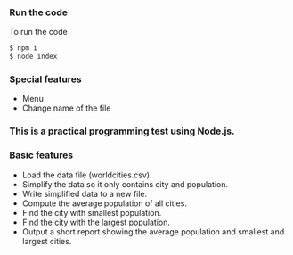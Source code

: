 
### Run the code
To run the code 

```sh
$ npm i
$ node index
```

### Special features
- Menu
- Change name of the file

### This is a practical programming test using Node.js.

### Basic features
- Load the data file (worldcities.csv).
- Simplify the data so it only contains city and population.
- Write simplified data to a new file.
- Compute the average population of all cities.
- Find the city with smallest population.
- Find the city with the largest population.
- Output a short report showing the average population and smallest and largest cities.